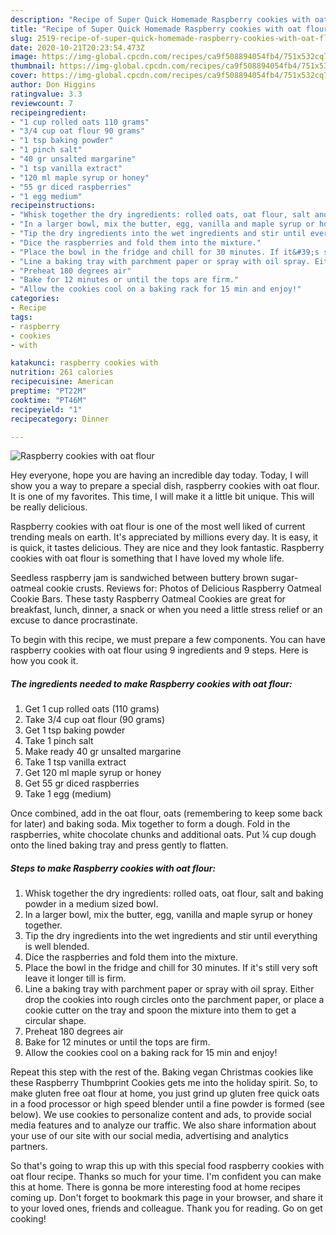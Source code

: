 ```yaml
---
description: "Recipe of Super Quick Homemade Raspberry cookies with oat flour"
title: "Recipe of Super Quick Homemade Raspberry cookies with oat flour"
slug: 2519-recipe-of-super-quick-homemade-raspberry-cookies-with-oat-flour
date: 2020-10-21T20:23:54.473Z
image: https://img-global.cpcdn.com/recipes/ca9f508894054fb4/751x532cq70/raspberry-cookies-with-oat-flour-recipe-main-photo.jpg
thumbnail: https://img-global.cpcdn.com/recipes/ca9f508894054fb4/751x532cq70/raspberry-cookies-with-oat-flour-recipe-main-photo.jpg
cover: https://img-global.cpcdn.com/recipes/ca9f508894054fb4/751x532cq70/raspberry-cookies-with-oat-flour-recipe-main-photo.jpg
author: Don Higgins
ratingvalue: 3.3
reviewcount: 7
recipeingredient:
- "1 cup rolled oats 110 grams"
- "3/4 cup oat flour 90 grams"
- "1 tsp baking powder"
- "1 pinch salt"
- "40 gr unsalted margarine"
- "1 tsp vanilla extract"
- "120 ml maple syrup or honey"
- "55 gr diced raspberries"
- "1 egg medium"
recipeinstructions:
- "Whisk together the dry ingredients: rolled oats, oat flour, salt and baking powder in a medium sized bowl."
- "In a larger bowl, mix the butter, egg, vanilla and maple syrup or honey together."
- "Tip the dry ingredients into the wet ingredients and stir until everything is well blended."
- "Dice the raspberries and fold them into the mixture."
- "Place the bowl in the fridge and chill for 30 minutes. If it&#39;s still very soft leave it longer till is firm."
- "Line a baking tray with parchment paper or spray with oil spray. Either drop the cookies into rough circles onto the parchment paper, or place a cookie cutter on the tray and spoon the mixture into them to get a circular shape."
- "Preheat 180 degrees air"
- "Bake for 12 minutes or until the tops are firm."
- "Allow the cookies cool on a baking rack for 15 min and enjoy!"
categories:
- Recipe
tags:
- raspberry
- cookies
- with

katakunci: raspberry cookies with 
nutrition: 261 calories
recipecuisine: American
preptime: "PT22M"
cooktime: "PT46M"
recipeyield: "1"
recipecategory: Dinner

---
```



![Raspberry cookies with oat flour](https://img-global.cpcdn.com/recipes/ca9f508894054fb4/751x532cq70/raspberry-cookies-with-oat-flour-recipe-main-photo.jpg)

Hey everyone, hope you are having an incredible day today. Today, I will show you a way to prepare a special dish, raspberry cookies with oat flour. It is one of my favorites. This time, I will make it a little bit unique. This will be really delicious.

Raspberry cookies with oat flour is one of the most well liked of current trending meals on earth. It's appreciated by millions every day. It is easy, it is quick, it tastes delicious. They are nice and they look fantastic. Raspberry cookies with oat flour is something that I have loved my whole life.

Seedless raspberry jam is sandwiched between buttery brown sugar-oatmeal cookie crusts. Reviews for: Photos of Delicious Raspberry Oatmeal Cookie Bars. These tasty Raspberry Oatmeal Cookies are great for breakfast, lunch, dinner, a snack or when you need a little stress relief or an excuse to dance procrastinate.


To begin with this recipe, we must prepare a few components. You can have raspberry cookies with oat flour using 9 ingredients and 9 steps. Here is how you cook it.

<!--inarticleads1-->

##### The ingredients needed to make Raspberry cookies with oat flour:

1. Get 1 cup rolled oats (110 grams)
1. Take 3/4 cup oat flour (90 grams)
1. Get 1 tsp baking powder
1. Take 1 pinch salt
1. Make ready 40 gr unsalted margarine
1. Take 1 tsp vanilla extract
1. Get 120 ml maple syrup or honey
1. Get 55 gr diced raspberries
1. Take 1 egg (medium)


Once combined, add in the oat flour, oats (remembering to keep some back for later) and baking soda. Mix together to form a dough. Fold in the raspberries, white chocolate chunks and additional oats. Put ¼ cup dough onto the lined baking tray and press gently to flatten. 

<!--inarticleads2-->

##### Steps to make Raspberry cookies with oat flour:

1. Whisk together the dry ingredients: rolled oats, oat flour, salt and baking powder in a medium sized bowl.
1. In a larger bowl, mix the butter, egg, vanilla and maple syrup or honey together.
1. Tip the dry ingredients into the wet ingredients and stir until everything is well blended.
1. Dice the raspberries and fold them into the mixture.
1. Place the bowl in the fridge and chill for 30 minutes. If it&#39;s still very soft leave it longer till is firm.
1. Line a baking tray with parchment paper or spray with oil spray. Either drop the cookies into rough circles onto the parchment paper, or place a cookie cutter on the tray and spoon the mixture into them to get a circular shape.
1. Preheat 180 degrees air
1. Bake for 12 minutes or until the tops are firm.
1. Allow the cookies cool on a baking rack for 15 min and enjoy!


Repeat this step with the rest of the. Baking vegan Christmas cookies like these Raspberry Thumbprint Cookies gets me into the holiday spirit. So, to make gluten free oat flour at home, you just grind up gluten free quick oats in a food processor or high speed blender until a fine powder is formed (see below). We use cookies to personalize content and ads, to provide social media features and to analyze our traffic. We also share information about your use of our site with our social media, advertising and analytics partners. 

So that's going to wrap this up with this special food raspberry cookies with oat flour recipe. Thanks so much for your time. I'm confident you can make this at home. There is gonna be more interesting food at home recipes coming up. Don't forget to bookmark this page in your browser, and share it to your loved ones, friends and colleague. Thank you for reading. Go on get cooking!
